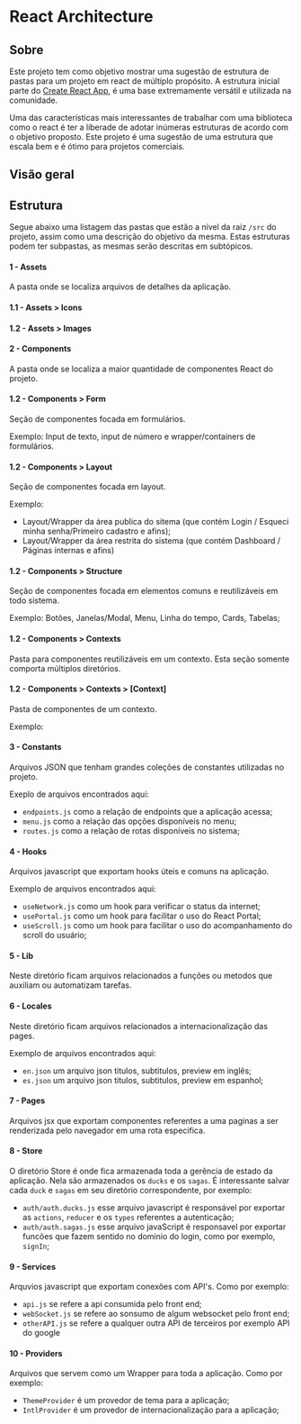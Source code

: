 # React Architecture

## Sobre

Este projeto tem como objetivo mostrar uma sugestão de estrutura de pastas para um projeto em react de múltiplo propósito.
A estrutura inicial parte do [Create React App](https://github.com/facebook/create-react-app), é uma base extremamente versátil e utilizada na comunidade.

Uma das características mais interessantes de trabalhar com uma biblioteca como o react é ter a liberade de adotar inúmeras estruturas de acordo com o objetivo proposto. Este projeto é uma sugestão de uma estrutura que escala bem e é ótimo para projetos comerciais.

## Visão geral

## Estrutura

Segue abaixo uma listagem das pastas que estão a nível da raiz `/src` do projeto, assim como uma descrição do objetivo da mesma.
Estas estruturas podem ter subpastas, as mesmas serão descritas em subtópicos.

#### 1 - Assets

A pasta onde se localiza arquivos de detalhes da aplicação.

#### 1.1 - Assets > Icons

#### 1.2 - Assets > Images

#### 2 - Components

A pasta onde se localiza a maior quantidade de componentes React do projeto.

#### 1.2 - Components > Form

Seção de componentes focada em formulários.

Exemplo: Input de texto, input de número e wrapper/containers de formulários.

#### 1.2 - Components > Layout

Seção de componentes focada em layout.

Exemplo:

- Layout/Wrapper da área publica do sitema (que contém Login / Esqueci minha senha/Primeiro cadastro e afins);
- Layout/Wrapper da área restrita do sistema (que contém Dashboard / Páginas internas e afins)

#### 1.2 - Components > Structure

Seção de componentes focada em elementos comuns e reutilizáveis em todo sistema.

Exemplo: Botões, Janelas/Modal, Menu, Linha do tempo, Cards, Tabelas;

#### 1.2 - Components > Contexts

Pasta para componentes reutilizáveis em um contexto.
Esta seção somente comporta múltiplos diretórios.

#### 1.2 - Components > Contexts > [Context]

Pasta de componentes de um contexto.

Exemplo:

#### 3 - Constants

Arquivos JSON que tenham grandes coleções de constantes utilizadas no projeto.

Exeplo de arquivos encontrados aqui:

- `endpoints.js` como a relação de endpoints que a aplicação acessa;
- `menu.js` como a relação das opções disponíveis no menu;
- `routes.js` como a relação de rotas disponíveis no sistema;

#### 4 - Hooks

Arquivos javascript que exportam hooks úteis e comuns na aplicação.

Exemplo de arquivos encontrados aqui:

- `useNetwork.js` como um hook para verificar o status da internet;
- `usePortal.js` como um hook para facilitar o uso do React Portal;
- `useScroll.js` como um hook para facilitar o uso do acompanhamento do scroll do usuário;

#### 5 - Lib

Neste diretório ficam arquivos relacionados a funções ou metodos que auxiliam ou automatizam tarefas.

#### 6 - Locales

Neste diretório ficam arquivos relacionados a internacionalização das pages.

Exemplo de arquivos encontrados aqui:

- `en.json` um arquivo json titulos, subtitulos, preview em inglês;
- `es.json` um arquivo json titulos, subtitulos, preview em espanhol;

#### 7 - Pages

Arquivos jsx que exportam componentes referentes a uma paginas a ser renderizada pelo navegador em uma rota especifica.

#### 8 - Store

O diretório Store é onde fica armazenada toda a gerência de estado da aplicação. Nela são armazenados os `ducks` e os `sagas`. É interessante salvar cada `duck` e `sagas` em seu diretório correspondente, por exemplo:

- `auth/auth.ducks.js` esse arquivo javascript é responsável por exportar as `actions`, `reducer` e os `types` referentes a autenticação;
- `auth/auth.sagas.js` esse arquivo javaScript é responsavel por exportar funcões que fazem sentido no dominio do login, como por exemplo, `signIn`;

#### 9 - Services

Arquvios javascript que exportam conexões com API's. Como por exemplo:

- `api.js` se refere a api consumida pelo front end;
- `webSocket.js` se refere ao sonsumo de algum websocket pelo front end;
- `otherAPI.js` se refere a qualquer outra API de terceiros por exemplo API do google

#### 10 - Providers

Arquivos que servem como um Wrapper para toda a aplicação. Como por exemplo:

- `ThemeProvider` é um provedor de tema para a aplicação;
- `IntlProvider` é um provedor de internacionalização para a aplicação;
